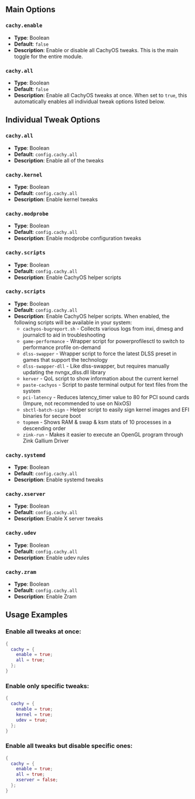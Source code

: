 ## Main Options

### `cachy.enable`
- **Type**: Boolean
- **Default**: `false`
- **Description**: Enable or disable all CachyOS tweaks. This is the main toggle for the entire module.

### `cachy.all`
- **Type**: Boolean
- **Default**: `false`
- **Description**: Enable all CachyOS tweaks at once. When set to `true`, this automatically enables all individual tweak options listed below.

## Individual Tweak Options

### `cachy.all`
- **Type**: Boolean
- **Default**: `config.cachy.all`
- **Description**: Enable all of the tweaks

### `cachy.kernel`
- **Type**: Boolean
- **Default**: `config.cachy.all`
- **Description**: Enable kernel tweaks

### `cachy.modprobe`
- **Type**: Boolean
- **Default**: `config.cachy.all`
- **Description**: Enable modprobe configuration tweaks

### `cachy.scripts`
- **Type**: Boolean
- **Default**: `config.cachy.all`
- **Description**: Enable CachyOS helper scripts

### `cachy.scripts`
- **Type**: Boolean
- **Default**: `config.cachy.all`
- **Description**: Enable CachyOS helper scripts. When enabled, the following scripts will be available in your system:
  - `cachyos-bugreport.sh` - Collects various logs from inxi, dmesg and journalctl to aid in troubleshooting
  - `game-performance` - Wrapper script for powerprofilesctl to switch to performance profile on-demand
  - `dlss-swapper` - Wrapper script to force the latest DLSS preset in games that support the technology
  - `dlss-swapper-dll` - Like dlss-swapper, but requires manually updating the nvngx_dlss.dll library
  - `kerver` - QoL script to show information about the current kernel
  - `paste-cachyos` - Script to paste terminal output for text files from the system
  - `pci-latency` - Reduces latency_timer value to 80 for PCI sound cards (Impure, not recommended to use on NixOS)
  - `sbctl-batch-sign` - Helper script to easily sign kernel images and EFI binaries for secure boot
  - `topmem` - Shows RAM & swap & ksm stats of 10 processes in a descending order
  - `zink-run` - Makes it easier to execute an OpenGL program through Zink Gallium Driver

### `cachy.systemd`
- **Type**: Boolean
- **Default**: `config.cachy.all`
- **Description**: Enable systemd tweaks

### `cachy.xserver`
- **Type**: Boolean
- **Default**: `config.cachy.all`
- **Description**: Enable X server tweaks

### `cachy.udev`
- **Type**: Boolean
- **Default**: `config.cachy.all`
- **Description**: Enable udev rules

### `cachy.zram`
- **Type**: Boolean
- **Default**: `config.cachy.all`
- **Description**: Enable Zram

## Usage Examples

### Enable all tweaks at once:
```nix
{
  cachy = {
    enable = true;
    all = true;
  };
}
```

### Enable only specific tweaks:
```nix
{
  cachy = {
    enable = true;
    kernel = true;
    udev = true;
  };
}
```

### Enable all tweaks but disable specific ones:
```nix
{
  cachy = {
    enable = true;
    all = true;
    xserver = false;
  };
}
```
